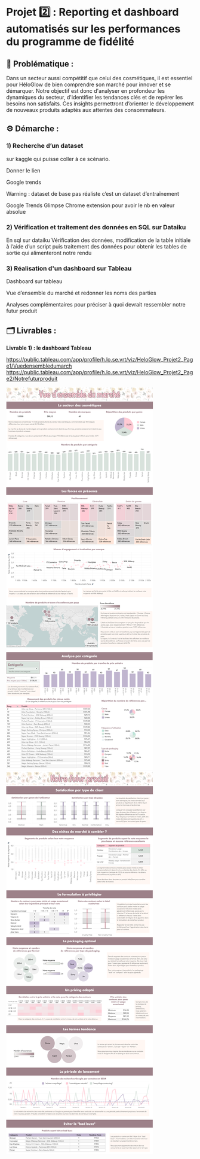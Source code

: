 # Projet 2️⃣ : Reporting et dashboard automatisés sur les performances du programme de fidélité

## 🧩 Problématique :

Dans un secteur aussi compétitif que celui des cosmétiques, il est essentiel pour HéloGlow de bien comprendre son marché pour innover et se démarquer. Notre objectif est donc d'analyser en profondeur les dynamiques du secteur, d'identifier les tendances clés et de repérer les besoins non satisfaits. Ces insights permettront d’orienter le développement de nouveaux produits adaptés aux attentes des consommateurs.

## ⚙️ Démarche :

### 1) Recherche d’un dataset 


sur kaggle qui puisse coller à ce scénario.

Donner le lien 

Google trends 

Warning : dataset de base pas réaliste c’est un dataset d’entraînement 

Google Trends Glimpse Chrome extension pour avoir le nb en valeur absolue

### 2) Vérification et traitement des données en SQL sur Dataiku

En sql sur dataiku Vérification des données, modification de la table initiale à l’aide d’un script puis traitement des données pour obtenir les tables de sortie qui alimenteront notre rendu

### 3) Réalisation d'un dashboard sur Tableau

Dashboard sur tableau 

Vue d’ensemble du marché et redonner les noms des parties 

Analyses complémentaires pour préciser à quoi devrait ressembler notre futur produit 

## 🗂️ Livrables :

**Livrable 1) : le dashboard Tableau**


https://public.tableau.com/app/profile/h.lo.se.vrt/viz/HeloGlow_Projet2_Page1/Vuedensembledumarch
https://public.tableau.com/app/profile/h.lo.se.vrt/viz/HeloGlow_Projet2_Page2/Notrefuturproduit



<img src="https://github.com/HeloGlow/Portfolio_fr/blob/main/Projet_2/HeloGlow_Tableau_Page1.png?raw=true">
<img src="https://github.com/HeloGlow/Portfolio_fr/blob/main/Projet_2/HeloGlow_Tableau_Page2.png?raw=true">
